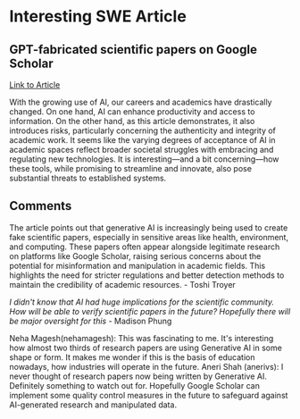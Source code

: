# Interesting SWE Article
## GPT-fabricated scientific papers on Google Scholar
[Link to Article](https://misinforeview.hks.harvard.edu/article/gpt-fabricated-scientific-papers-on-google-scholar-key-features-spread-and-implications-for-preempting-evidence-manipulation/?utm_source=tldrai)

With the growing use of AI, our careers and academics have drastically changed. On one hand, AI can enhance productivity and access to information. On the other hand, as this article demonstrates, it also introduces risks, particularly concerning the authenticity and integrity of academic work. It seems like the varying degrees of acceptance of AI in academic spaces reflect broader societal struggles with embracing and regulating new technologies. It is interesting—and a bit concerning—how these tools, while promising to streamline and innovate, also pose substantial threats to established systems.

## Comments
The article points out that generative AI is increasingly being used to create fake scientific papers, especially in sensitive areas like health, environment, and computing. These papers often appear alongside legitimate research on platforms like Google Scholar, raising serious concerns about the potential for misinformation and manipulation in academic fields. This highlights the need for stricter regulations and better detection methods to maintain the credibility of academic resources. - Toshi Troyer

*I didn't know that AI had huge implications for the scientific community. How will be able to verify scientific papers in the future? Hopefully there will be major oversight for this* - Madison Phung

Neha Magesh(nehamagesh):
This was fascinating to me. It's interesting how almost two thirds of research papers are using Generative AI in some shape or form. It makes me wonder if this is the basis of education nowadays, how industries will operate in the future. 
Aneri Shah (anerivs):
I never thought of research papers now being written by Generative AI. Definitely something to watch out for. Hopefully Google Scholar can implement some quality control measures in the future to safeguard against AI-generated research and manipulated data.